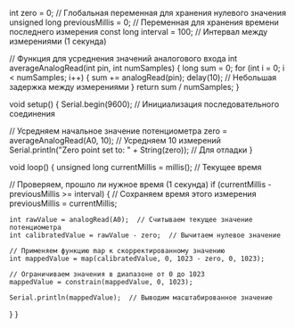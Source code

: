 int zero = 0;  // Глобальная переменная для хранения нулевого значения
unsigned long previousMillis = 0;  // Переменная для хранения времени последнего измерения
const long interval = 100;  // Интервал между измерениями (1 секунда)

// Функция для усреднения значений аналогового входа
int averageAnalogRead(int pin, int numSamples) {
  long sum = 0;
  for (int i = 0; i < numSamples; i++) {
    sum += analogRead(pin);
    delay(10);  // Небольшая задержка между измерениями
  }
  return sum / numSamples;
}

void setup() {
  Serial.begin(9600);  // Инициализация последовательного соединения
  
  // Усредняем начальное значение потенциометра
  zero = averageAnalogRead(A0, 10);  // Усредняем 10 измерений
  Serial.println("Zero point set to: " + String(zero));  // Для отладки
}

void loop() {
  unsigned long currentMillis = millis();  // Текущее время

  // Проверяем, прошло ли нужное время (1 секунда)
  if (currentMillis - previousMillis >= interval) {
    // Сохраняем время этого измерения
    previousMillis = currentMillis;

    int rawValue = analogRead(A0);  // Считываем текущее значение потенциометра
    int calibratedValue = rawValue - zero;  // Вычитаем нулевое значение

    // Применяем функцию map к скорректированному значению
    int mappedValue = map(calibratedValue, 0, 1023 - zero, 0, 1023);
  
    // Ограничиваем значения в диапазоне от 0 до 1023
    mappedValue = constrain(mappedValue, 0, 1023);
  
    Serial.println(mappedValue);  // Выводим масштабированное значение
  }
}
